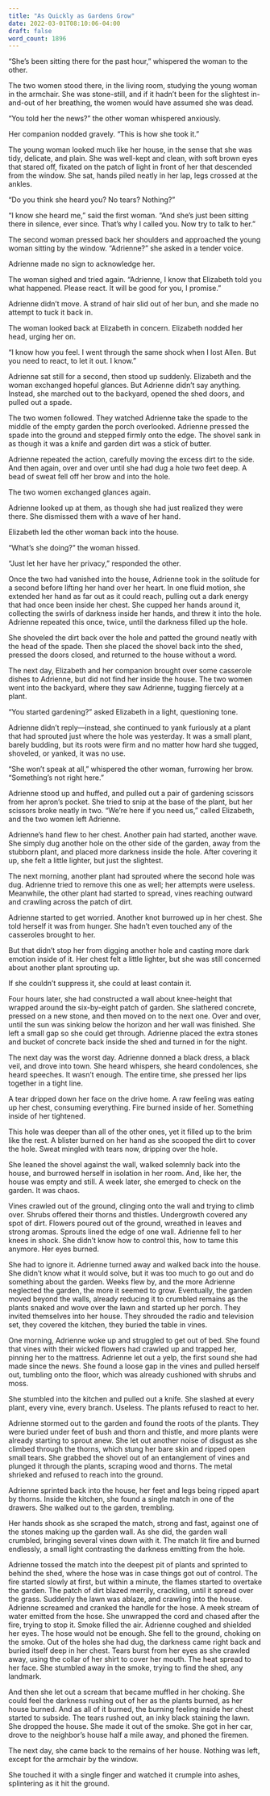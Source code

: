 ```yaml
---
title: "As Quickly as Gardens Grow"
date: 2022-03-01T08:10:06-04:00
draft: false
word_count: 1896
---
```


“She’s been sitting there for the past hour,” whispered the woman to the other.

The two women stood there, in the living room, studying the young woman in the armchair. She was stone-still, and if it hadn’t been for the slightest in-and-out of her breathing, the women would have assumed she was dead.

“You told her the news?” the other woman whispered anxiously.

Her companion nodded gravely. “This is how she took it.”

The young woman looked much like her house, in the sense that she was tidy, delicate, and plain. She was well-kept and clean, with soft brown eyes that stared off, fixated on the patch of light in front of her that descended from the window. She sat, hands piled neatly in her lap, legs crossed at the ankles.

“Do you think she heard you? No tears? Nothing?”

“I know she heard me,” said the first woman. “And she’s just been sitting there in silence, ever since. That’s why I called you. Now try to talk to her.”

The second woman pressed back her shoulders and approached the young woman sitting by the window. “Adrienne?” she asked in a tender voice.

Adrienne made no sign to acknowledge her.

The woman sighed and tried again. “Adrienne, I know that Elizabeth told you what happened. Please react. It will be good for you, I promise.”

Adrienne didn’t move. A strand of hair slid out of her bun, and she made no attempt to tuck it back in.

The woman looked back at Elizabeth in concern. Elizabeth nodded her head, urging her on.

“I know how you feel. I went through the same shock when I lost Allen. But you need to react, to let it out. I know.”

Adrienne sat still for a second, then stood up suddenly. Elizabeth and the woman exchanged hopeful glances. But Adrienne didn’t say anything. Instead, she marched out to the backyard, opened the shed doors, and pulled out a spade.

The two women followed. They watched Adrienne take the spade to the middle of the empty garden the porch overlooked. Adrienne pressed the spade into the ground and stepped firmly onto the edge. The shovel sank in as though it was a knife and garden dirt was a stick of butter.

Adrienne repeated the action, carefully moving the excess dirt to the side. And then again, over and over until she had dug a hole two feet deep. A bead of sweat fell off her brow and into the hole.

The two women exchanged glances again.

Adrienne looked up at them, as though she had just realized they were there. She dismissed them with a wave of her hand.

Elizabeth led the other woman back into the house.

“What’s she doing?” the woman hissed.

“Just let her have her privacy,” responded the other.

Once the two had vanished into the house, Adrienne took in the solitude for a second before lifting her hand over her heart. In one fluid motion, she extended her hand as far out as it could reach, pulling out a dark energy that had once been inside her chest. She cupped her hands around it, collecting the swirls of darkness inside her hands, and threw it into the hole. Adrienne repeated this once, twice, until the darkness filled up the hole.

She shoveled the dirt back over the hole and patted the ground neatly with the head of the spade. Then she placed the shovel back into the shed, pressed the doors closed, and returned to the house without a word.

The next day, Elizabeth and her companion brought over some casserole dishes to Adrienne, but did not find her inside the house. The two women went into the backyard, where they saw Adrienne, tugging fiercely at a plant.

“You started gardening?” asked Elizabeth in a light, questioning tone.

Adrienne didn’t reply—instead, she continued to yank furiously at a plant that had sprouted just where the hole was yesterday. It was a small plant, barely budding, but its roots were firm and no matter how hard she tugged, shoveled, or yanked, it was no use.

“She won’t speak at all,” whispered the other woman, furrowing her brow. “Something’s not right here.”

Adrienne stood up and huffed, and pulled out a pair of gardening scissors from her apron’s pocket. She tried to snip at the base of the plant, but her scissors broke neatly in two.
“We’re here if you need us,” called Elizabeth, and the two women left Adrienne.

Adrienne’s hand flew to her chest. Another pain had started, another wave. She simply dug another hole on the other side of the garden, away from the stubborn plant, and placed more darkness inside the hole. After covering it up, she felt a little lighter, but just the slightest.

The next morning, another plant had sprouted where the second hole was dug. Adrienne tried to remove this one as well; her attempts were useless. Meanwhile, the other plant had started to spread, vines reaching outward and crawling across the patch of dirt.

Adrienne started to get worried. Another knot burrowed up in her chest. She told herself it was from hunger. She hadn’t even touched any of the casseroles brought to her.

But that didn’t stop her from digging another hole and casting more dark emotion inside of it. Her chest felt a little lighter, but she was still concerned about another plant sprouting up.

If she couldn’t suppress it, she could at least contain it.

Four hours later, she had constructed a wall about knee-height that wrapped around the six-by-eight patch of garden. She slathered concrete, pressed on a new stone, and then moved on to the next one. Over and over, until the sun was sinking below the horizon and her wall was finished. She left a small gap so she could get through. Adrienne placed the extra stones and bucket of concrete back inside the shed and turned in for the night.

The next day was the worst day. Adrienne donned a black dress, a black veil, and drove into town. She heard whispers, she heard condolences, she heard speeches. It wasn’t enough. The entire time, she pressed her lips together in a tight line.

A tear dripped down her face on the drive home. A raw feeling was eating up her chest, consuming everything. Fire burned inside of her. Something inside of her tightened.

This hole was deeper than all of the other ones, yet it filled up to the brim like the rest. A blister burned on her hand as she scooped the dirt to cover the hole. Sweat mingled with tears now, dripping over the hole.

She leaned the shovel against the wall, walked solemnly back into the house, and burrowed herself in isolation in her room. And, like her, the house was empty and still.
A week later, she emerged to check on the garden. It was chaos.

Vines crawled out of the ground, clinging onto the wall and trying to climb over. Shrubs offered their thorns and thistles. Undergrowth covered any spot of dirt. Flowers poured out of the ground, wreathed in leaves and strong aromas. Sprouts lined the edge of one wall.
Adrienne fell to her knees in shock. She didn’t know how to control this, how to tame this anymore. Her eyes burned.

She had to ignore it. Adrienne turned away and walked back into the house. She didn’t know what it would solve, but it was too much to go out and do something about the garden.
Weeks flew by, and the more Adrienne neglected the garden, the more it seemed to grow. Eventually, the garden moved beyond the walls, already reducing it to crumbled remains as the plants snaked and wove over the lawn and started up her porch. They invited themselves into her house. They shrouded the radio and television set, they covered the kitchen, they buried the table in vines.

One morning, Adrienne woke up and struggled to get out of bed. She found that vines with their wicked flowers had crawled up and trapped her, pinning her to the mattress.
Adrienne let out a yelp, the first sound she had made since the news. She found a loose gap in the vines and pulled herself out, tumbling onto the floor, which was already cushioned with shrubs and moss.

She stumbled into the kitchen and pulled out a knife. She slashed at every plant, every vine, every branch. Useless. The plants refused to react to her.

Adrienne stormed out to the garden and found the roots of the plants. They were buried under feet of bush and thorn and thistle, and more plants were already starting to sprout anew. She let out another noise of disgust as she climbed through the thorns, which stung her bare skin and ripped open small tears. She grabbed the shovel out of an entanglement of vines and plunged it through the plants, scraping wood and thorns. The metal shrieked and refused to reach into the ground.

Adrienne sprinted back into the house, her feet and legs being ripped apart by thorns. Inside the kitchen, she found a single match in one of the drawers. She walked out to the garden, trembling.

Her hands shook as she scraped the match, strong and fast, against one of the stones making up the garden wall. As she did, the garden wall crumbled, bringing several vines down with it. The match lit fire and burned endlessly, a small light contrasting the darkness emitting from the hole.

Adrienne tossed the match into the deepest pit of plants and sprinted to behind the shed, where the hose was in case things got out of control. The fire started slowly at first, but within a minute, the flames started to overtake the garden. The patch of dirt blazed merrily, crackling, until it spread over the grass. Suddenly the lawn was ablaze, and crawling into the house. Adrienne screamed and cranked the handle for the hose. A meek stream of water emitted from the hose. She unwrapped the cord and chased after the fire, trying to stop it. Smoke filled the air. Adrienne coughed and shielded her eyes. The hose would not be enough. She fell to the ground, choking on the smoke. Out of the holes she had dug, the darkness came right back and buried itself deep in her chest. Tears burst from her eyes as she crawled away, using the collar of her shirt to cover her mouth. The heat spread to her face. She stumbled away in the smoke, trying to find the shed, any landmark.

And then she let out a scream that became muffled in her choking. She could feel the darkness rushing out of her as the plants burned, as her house burned. And as all of it burned, the burning feeling inside her chest started to subside. The tears rushed out, an inky black staining the lawn. She dropped the house. She made it out of the smoke. She got in her car, drove to the neighbor’s house half a mile away, and phoned the firemen.

The next day, she came back to the remains of her house. Nothing was left, except for the armchair by the window.

She touched it with a single finger and watched it crumple into ashes, splintering as it hit the ground.
